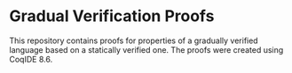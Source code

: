 # Gradual Verification Proofs

This repository contains proofs for properties of a gradually verified language based on a statically verified one.
The proofs were created using CoqIDE 8.6.
